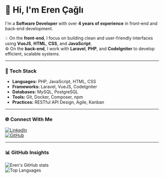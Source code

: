 # 👋 Hi, I'm Eren Çağlı

I'm a **Software Developer** with over **4 years of experience** in front-end and back-end development.

💡 On the **front-end**, I focus on building clean and user-friendly interfaces using **VueJS**, **HTML**, **CSS**, and **JavaScript**.  
⚙️ On the **back-end**, I work with **Laravel**, **PHP**, and **CodeIgniter** to develop efficient, scalable systems.

---

### 🧰 Tech Stack

- **Languages:** PHP, JavaScript, HTML, CSS  
- **Frameworks:** Laravel, VueJS, CodeIgniter  
- **Databases:** MySQL, PostgreSQL
- **Tools:** Git, Docker, Composer, npm  
- **Practices:** RESTful API Design, Agile, Kanban

---

### 🌐 Connect With Me

[![LinkedIn](https://img.shields.io/badge/LinkedIn-Eren%20Çağlı-blue?logo=linkedin)](https://www.linkedin.com/in/eren-%C3%A7a%C4%9Fl%C4%B1/)  
[![GitHub](https://img.shields.io/badge/GitHub-eren--cagli-lightgrey?logo=github)](https://github.com/erencagliz)

---

### 📊 GitHub Insights

![Eren's GitHub stats](https://github-readme-stats.vercel.app/api?username=erencagliz&show_icons=true&theme=default)  
![Top Languages](https://github-readme-stats.vercel.app/api/top-langs/?username=erencagliz&layout=compact&theme=default)
